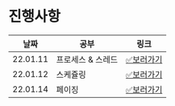 # 진행사항

|날짜|공부|링크|
|------|---|---|
|22.01.11|프로세스 & 스레드|[✅보러가기](22.01.11.md)|
|22.01.12|스케쥴링|[✅보러가기](22.01.12.md)|
|22.01.14|페이징|[✅보러가기](22.01.14.md)|
